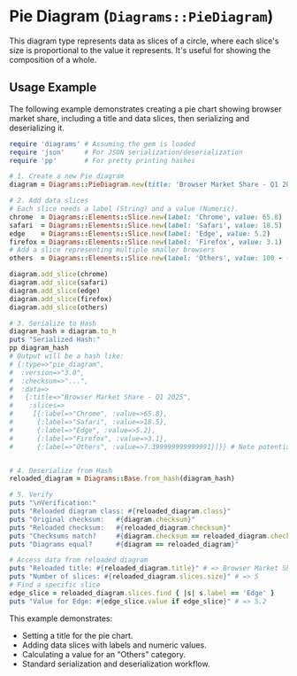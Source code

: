 # Pie Diagram (`Diagrams::PieDiagram`)

This diagram type represents data as slices of a circle, where each slice's size is proportional to the value it represents. It's useful for showing the composition of a whole.

## Usage Example

The following example demonstrates creating a pie chart showing browser market share, including a title and data slices, then serializing and deserializing it.

```ruby
require 'diagrams' # Assuming the gem is loaded
require 'json'     # For JSON serialization/deserialization
require 'pp'       # For pretty printing hashes

# 1. Create a new Pie diagram
diagram = Diagrams::PieDiagram.new(title: 'Browser Market Share - Q1 2025', version: '3.0')

# 2. Add data slices
# Each slice needs a label (String) and a value (Numeric).
chrome  = Diagrams::Elements::Slice.new(label: 'Chrome', value: 65.8)
safari  = Diagrams::Elements::Slice.new(label: 'Safari', value: 18.5)
edge    = Diagrams::Elements::Slice.new(label: 'Edge', value: 5.2)
firefox = Diagrams::Elements::Slice.new(label: 'Firefox', value: 3.1)
# Add a slice representing multiple smaller browsers
others  = Diagrams::Elements::Slice.new(label: 'Others', value: 100 - (65.8 + 18.5 + 5.2 + 3.1))

diagram.add_slice(chrome)
diagram.add_slice(safari)
diagram.add_slice(edge)
diagram.add_slice(firefox)
diagram.add_slice(others)

# 3. Serialize to Hash
diagram_hash = diagram.to_h
puts "Serialized Hash:"
pp diagram_hash
# Output will be a hash like:
# {:type=>"pie_diagram",
#  :version=>"3.0",
#  :checksum=>"...",
#  :data=>
#   {:title=>"Browser Market Share - Q1 2025",
#    :slices=>
#     [{:label=>"Chrome", :value=>65.8},
#      {:label=>"Safari", :value=>18.5},
#      {:label=>"Edge", :value=>5.2},
#      {:label=>"Firefox", :value=>3.1},
#      {:label=>"Others", :value=>7.399999999999991}]}} # Note potential floating point inaccuracies


# 4. Deserialize from Hash
reloaded_diagram = Diagrams::Base.from_hash(diagram_hash)

# 5. Verify
puts "\nVerification:"
puts "Reloaded diagram class: #{reloaded_diagram.class}"
puts "Original checksum:   #{diagram.checksum}"
puts "Reloaded checksum:   #{reloaded_diagram.checksum}"
puts "Checksums match?     #{diagram.checksum == reloaded_diagram.checksum}"
puts "Diagrams equal?      #{diagram == reloaded_diagram}"

# Access data from reloaded diagram
puts "Reloaded title: #{reloaded_diagram.title}" # => Browser Market Share - Q1 2025
puts "Number of slices: #{reloaded_diagram.slices.size}" # => 5
# Find a specific slice
edge_slice = reloaded_diagram.slices.find { |s| s.label == 'Edge' }
puts "Value for Edge: #{edge_slice.value if edge_slice}" # => 5.2

```

This example demonstrates:
- Setting a title for the pie chart.
- Adding data slices with labels and numeric values.
- Calculating a value for an "Others" category.
- Standard serialization and deserialization workflow.